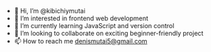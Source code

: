 - 👋 Hi, I’m @kibichiymutai
- 👀 I’m interested in frontend web development
- 🌱 I’m currently learning JavaScript and version control
- 💞️ I’m looking to collaborate on exciting beginner-friendly project
- 📫 How to reach me denismutai5@gmail.com

<!---
kibichiymutai/kibichiymutai is a ✨ special ✨ repository because its `README.md` (this file) appears on your GitHub profile.
You can click the Preview link to take a look at your changes.
--->
